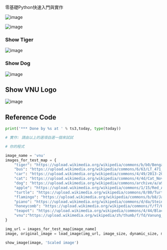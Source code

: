零基礎Python快速入門與實作



![image](https://user-images.githubusercontent.com/89304181/200157003-7c00aee1-78e6-4f36-b99a-a0f8a336562d.png)



![image](https://user-images.githubusercontent.com/89304181/200156984-755a4e57-869c-4c7a-a4bc-e125f32a498f.png)



### Show Tiger

![image](https://user-images.githubusercontent.com/89304181/201507640-fc086b08-83f1-44bb-866e-428dfcdee656.png)

### Show Dog

![image](https://user-images.githubusercontent.com/89304181/201507653-abc17990-9595-49ed-910c-4f867a392b73.png)

## Show VNU Logo

![image](https://user-images.githubusercontent.com/89304181/201507683-ab13d659-e2ba-4bde-a125-73cdd5993a2c.png)

## Reference Code

```python
print('*** Done by %s at ' % ts3,today, type(today))

# 實作: 請由以上的選項自選一個來試試

# 你的程式

image_name = 'vnu' 
images_for_test_map = {
    "tiger": "https://upload.wikimedia.org/wikipedia/commons/b/b0/Bengal_tiger_%28Panthera_tigris_tigris%29_female_3_crop.jpg",
    "bus": "https://upload.wikimedia.org/wikipedia/commons/6/63/LT_471_%28LTZ_1471%29_Arriva_London_New_Routemaster_%2819522859218%29.jpg",
    "car": "https://upload.wikimedia.org/wikipedia/commons/4/49/2013-2016_Toyota_Corolla_%28ZRE172R%29_SX_sedan_%282018-09-17%29_01.jpg",
    "cat": "https://upload.wikimedia.org/wikipedia/commons/4/4d/Cat_November_2010-1a.jpg",
    "dog": "https://upload.wikimedia.org/wikipedia/commons/archive/a/a9/20090914031557%21Saluki_dog_breed.jpg",
    "apple": "https://upload.wikimedia.org/wikipedia/commons/1/15/Red_Apple.jpg",
    "turtle": "https://upload.wikimedia.org/wikipedia/commons/8/80/Turtle_golfina_escobilla_oaxaca_mexico_claudio_giovenzana_2010.jpg",
    "flamingo": "https://upload.wikimedia.org/wikipedia/commons/b/b8/James_Flamingos_MC.jpg",
    "piano": "https://upload.wikimedia.org/wikipedia/commons/d/da/Steinway_%26_Sons_upright_piano%2C_model_K-132%2C_manufactured_at_Steinway%27s_factory_in_Hamburg%2C_Germany.png",
    "honeycomb": "https://upload.wikimedia.org/wikipedia/commons/f/f7/Honey_comb.jpg",
    "teapot": "https://upload.wikimedia.org/wikipedia/commons/4/44/Black_tea_pot_cropped.jpg",
    "vnu":"https://upload.wikimedia.org/wikipedia/zh/thumb/f/fd/Vanung_University_logo.svg/1200px-Vanung_University_logo.svg.png"
}

img_url = images_for_test_map[image_name]
image, original_image = load_image(img_url, image_size, dynamic_size, max_dynamic_size)

show_image(image, 'Scaled image')


```
